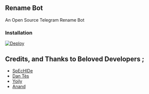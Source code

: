## Rename Bot 

An Open Source Telegram Rename Bot
### Installation
[![Deploy](https://www.herokucdn.com/deploy/button.svg)](https://heroku.com/deploy?template=https://github.com/Aid-3n/TG-Rename-Perm)

## Credits, and Thanks to Beloved Developers ;

* [SpEcHlDe](https://telegram.dog/SpEcHlDe) 
* [Dan Tès](https://telegram.dog/haskell) 
* [Yoily](https://telegram.dog/YoilyL)
* [Anand](https://telegram.dog/Anandpskerala)
